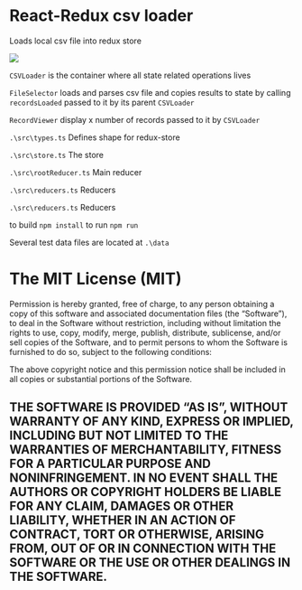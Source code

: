 # React-Redux csv loader

Loads local csv file into redux store

![](https://github.com/cmeegamarachchi/react-redux-csv-loader/data/diagram.png)

`CSVLoader` is the container where all state related operations lives

`FileSelector` loads and parses csv file and copies results to state by calling `recordsLoaded` passed to it by its parent `CSVLoader`

`RecordViewer` display x number of records passed to it by `CSVLoader`

`.\src\types.ts` Defines shape for redux-store

`.\src\store.ts` The store

`.\src\rootReducer.ts` Main reducer

`.\src\reducers.ts` Reducers

`.\src\reducers.ts` Reducers

to build `npm install`
to run `npm run`

Several test data files are located at `.\data`

The MIT License (MIT)
=====================

Permission is hereby granted, free of charge, to any person
obtaining a copy of this software and associated documentation
files (the “Software”), to deal in the Software without
restriction, including without limitation the rights to use,
copy, modify, merge, publish, distribute, sublicense, and/or sell
copies of the Software, and to permit persons to whom the
Software is furnished to do so, subject to the following
conditions:

The above copyright notice and this permission notice shall be
included in all copies or substantial portions of the Software.

THE SOFTWARE IS PROVIDED “AS IS”, WITHOUT WARRANTY OF ANY KIND,
EXPRESS OR IMPLIED, INCLUDING BUT NOT LIMITED TO THE WARRANTIES
OF MERCHANTABILITY, FITNESS FOR A PARTICULAR PURPOSE AND
NONINFRINGEMENT. IN NO EVENT SHALL THE AUTHORS OR COPYRIGHT
HOLDERS BE LIABLE FOR ANY CLAIM, DAMAGES OR OTHER LIABILITY,
WHETHER IN AN ACTION OF CONTRACT, TORT OR OTHERWISE, ARISING
FROM, OUT OF OR IN CONNECTION WITH THE SOFTWARE OR THE USE OR
OTHER DEALINGS IN THE SOFTWARE.
-